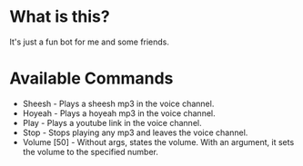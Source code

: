 # What is this?

It's just a fun bot for me and some friends.

# Available Commands

- Sheesh - Plays a sheesh mp3 in the voice channel.
- Hoyeah - Plays a hoyeah mp3 in the voice channel.
- Play - Plays a youtube link in the voice channel.
- Stop - Stops playing any mp3 and leaves the voice channel.
- Volume [50] - Without args, states the volume. With an argument, it sets the volume to the specified number.
